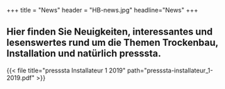 +++
title = "News"
header = "HB-news.jpg"
headline="News"
+++

## Hier finden Sie Neuigkeiten, interessantes und lesenswertes rund um die Themen Trockenbau, Installation und natürlich **presssta**.


{{< file title="presssta Installateur 1 2019" path="presssta-installateur_1-2019.pdf" >}}


